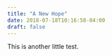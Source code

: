 ```yaml
---
title: "A New Hope"
date: 2018-07-18T10:16:58-04:00
draft: false
---
```


This is another little test.
